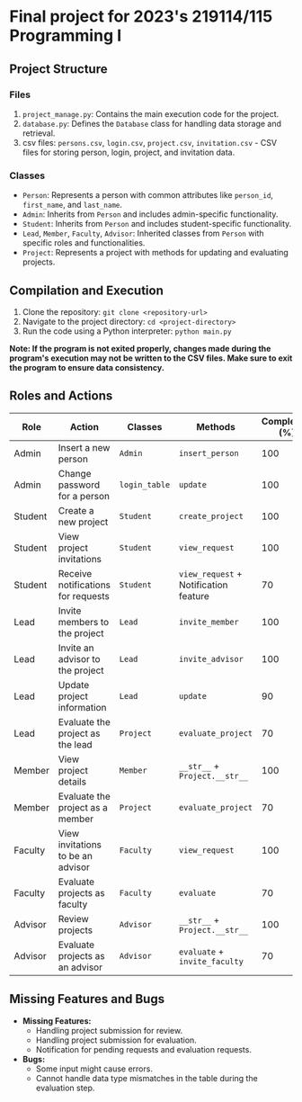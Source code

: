 # Final project for 2023's 219114/115 Programming I

## Project Structure

### Files

1. `project_manage.py`: Contains the main execution code for the project.
2. `database.py`: Defines the `Database` class for handling data storage and retrieval.
3. csv files: `persons.csv`, `login.csv`, `project.csv`, `invitation.csv` - CSV files for storing person, login, project, and invitation data.

### Classes

- `Person`: Represents a person with common attributes like `person_id`, `first_name`, and `last_name`.
- `Admin`: Inherits from `Person` and includes admin-specific functionality.
- `Student`: Inherits from `Person` and includes student-specific functionality.
- `Lead`, `Member`, `Faculty`, `Advisor`: Inherited classes from `Person` with specific roles and functionalities.
- `Project`: Represents a project with methods for updating and evaluating projects.

## Compilation and Execution

1. Clone the repository: `git clone <repository-url>`
2. Navigate to the project directory: `cd <project-directory>`
3. Run the code using a Python interpreter: `python main.py`

**Note: If the program is not exited properly, changes made during the program's execution may not be written to the CSV files. Make sure to exit the program to ensure data consistency.**

## Roles and Actions

| Role     | Action                                | Classes             | Methods                              | Completion (%) |
|----------|---------------------------------------|---------------------|--------------------------------------|-----------------|
| Admin    | Insert a new person                   | `Admin`             | `insert_person`                      | 100             |
| Admin    | Change password for a person          | `login_table`       | `update`                             | 100             |
| Student  | Create a new project                  | `Student`           | `create_project`                     | 100             |
| Student  | View project invitations              | `Student`           | `view_request`                       | 100             |
| Student  | Receive notifications for requests   | `Student`           | `view_request` + Notification feature| 70              |
| Lead     | Invite members to the project         | `Lead`              | `invite_member`                      | 100             |
| Lead     | Invite an advisor to the project      | `Lead`              | `invite_advisor`                     | 100             |
| Lead     | Update project information            | `Lead`              | `update`                             | 90             |
| Lead     | Evaluate the project as the lead       | `Project`           | `evaluate_project`                   | 70             |
| Member   | View project details                  | `Member`            | `__str__` + `Project.__str__`        | 100             |
| Member   | Evaluate the project as a member      | `Project`           | `evaluate_project`                   | 70             |
| Faculty  | View invitations to be an advisor     | `Faculty`           | `view_request`                      | 100             |
| Faculty  | Evaluate projects as faculty          | `Faculty`           | `evaluate`                           | 70             |
| Advisor  | Review projects                       | `Advisor`           | `__str__` + `Project.__str__`        | 100             |
| Advisor  | Evaluate projects as an advisor       | `Advisor`           | `evaluate` + `invite_faculty`        | 70             |


## Missing Features and Bugs

- **Missing Features:**
  - Handling project submission for review.
  - Handling project submission for evaluation.
  - Notification for pending requests and evaluation requests.
- **Bugs:**
  - Some input might cause errors.
  - Cannot handle data type mismatches in the table during the evaluation step.
